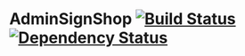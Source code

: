 # AdminSignShop [![Build Status](https://drone.io/github.com/hexosse/AdminSignShop/status.png)](https://drone.io/github.com/hexosse/AdminSignShop/latest) [![Dependency Status](https://www.versioneye.com/user/projects/56b1f3621c89e100411825d4/badge.svg?style=flat)](https://www.versioneye.com/user/projects/56b1f3621c89e100411825d4)
